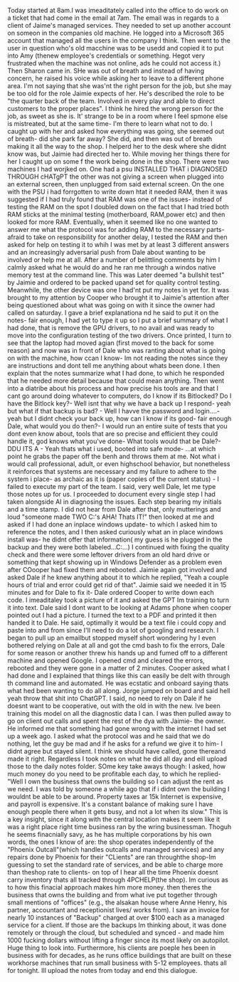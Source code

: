 Today started at 8am.I was imeaditately called into the office to do work on a ticket that had come in the email at 7am. 
The email was in regards to a client of Jaime's managed services. They needed to set up another account on someon in the companies old machine. He logged into a Microsoft 365 account that managed all the users in the company I think. Then went to the user in question who's old macchine was to be usedd and copied it to put into Amy (thenew employee's credentials or something. Hegot very frustrated when the machine was not online, ads he could not access it.) Then Sharon came in. SHe was out of breath and instead of having concern, he raised his voice while asking her to leave to a different phone area. I'm not saying that she was'nt the right person for the job, but she may be too old for the role Jaimie expects of her. He's described the role to be "the quarter back of the team. Involved in every play and able to direct customers to the proper places". I think he hired the wrong person for the job, as sweet as she is. It' strange to be in a room where I feel spmone else is mistreated, but at the same time- I'm there to learn what not to do. I caught up with her and asked how everything was going, she seemed out of breath- did she park far away? She did, and then was out of breath making it all the way to the shop. I helperd her to the desk where she didnt know was, but Jaimie had directed her to. While moving her things there for her I caught up on some f the work being done in the shop. There were two machines I had worjked on. One had a psu INSTALLED THAT i DIAGNOSED THROUGH cHATgPT the other was not giving a screen when plugged into an external screen, then unplugged from said external screen. On the one with the PSU i had forrgotten to write down htat it needed RAM, then it was suggested if I had truly found that RAM was one of the issues- instead of testing the RAM on the spot I doubled down on the fact that I had tried both RAM sticks at the minimal testing (motherboard, RAM,power etc) and then looked for more RAM. Eventually, when it seemed like no one wanted to answer me what the protocol was for adding RAM to the necessary parts- afraid to take on responsibility for another delay, I tested the RAM and then asked for help on testing it to whih I was met by at least 3 different answers and an increasingly adversarial push from Dale about wanting to be involved or help me at all. After a number of belittling comments by him I calmly asked what he would do and he ran me through a windos native memory test at the command line. This was Later deemed "a bullshit test" by Jaimie and ordered to be packed upand set for quality control testing. Meanwhile, the other device was one I had'nt put my notes in yet for. It was brought to my attention by Cooper who brought it to Jaimie's attention after being questioned about what was going on with it since the owner had called on saturday. I gave a brief explanationa nd he said to put it on the notes- fair enough, I had yet to type it up so I put a brief summary of what I had done, that is remove the GPU drivers, to no avail and was ready to move into the configuration testing of the two drivers. Once printed, I turn to see that the laptop had moved agian (first moved to the back for some reason) and now was in front of Dale who was ranting about what is going on with the machine, how ccan I know- Im not reading the notes since they are instructions and dont tell me anything about whats been done. I then explain that the notes summarize what I had done, to which he responded that he needed more detail because that could mean anything. Then went into a diatribe about his process and how precise his tools are and that I cant go around doing whatever to computers, do I know if its Bitlocked? Do I have the Bitlock key?- Well isnt that why we have a back up I respond- yeah but what if that backup is bad? - Well I havve the password and login....- yeah but I didnt check your back up, how can I know if its good- fair enough Dale, what would you do then?- I would run an entire suite of tests that you dont even know about, tools that are so precise and efficient they could handle it, god knows what you've done- What tools would that be Dale?- DDU ITS A - Yeah thats what i used, booted into safe mode- ...at which point he grabs the paper off the benh and throws them at me. Not what i would call professional, adult, or even highschool behavior, but nonetheless it reinforces that systems are necessary and my failure to adhere to the system i place- as archaic as it is (paper copies of the current status) - I failed to execute my part of the team. I said, very well Dale, let me type those notes up for us. I proceeded to document every single step I had taken alongside AI in diagnosing the issues. Each step bearing my initials and a time stamp. I did not hear from Dale after that, only mutterings and loud "someone made TWO C:'s AHA! Thats IT!"  then looked at me and asked if I had done an inplace windows update- to which I asked him to reference the notes, and I then asked curiously what an in place windows install was- he didnt offer that information( my guess is he plugged in the backup and they were both labeled...C:...) I continued with fixing the quality check and there were some leftover drivers from an old hard drive or something that kept showing up in Windows Defender as a problem even after COooper had fixed them and rebooted. Jaimie again got involved and asked Dale if he knew anything about it to which he replied, "Yeah a couple hours of trial and error could get rid of that". Jaimie said we needed it in 15 minutes and for Dale to fix it- Dale ordered Cooper to write down each code. I imeaditaley took a picture of it and asked the GPT Im training to turn it into text. Dale said I dont want to be looking at Adams phone when cooper pointed out I had a picture. I turned the text to a PDF and printed it then handed it to Dale. He said, optimally it would be a text file i could copy and paste into and from since I'll need to do a lot of googling and research. I began to pull up an emailbut stopped myself short wondering hy I even bothered relying on Dale at all and got the cmd bash to fix the errors, Dale for some reason or another threw his hands up and fumed off to a different machine and opened Google. I opened cmd and cleared the errors, rebooted and they were gone in a matter of 2 minutes. Cooper asked what I had done and I explained that things like this can easily be delt with through th command line and automated. He was ecstatic and onboard saying thats what hed been wanting to do all along. Jorge jumped on board and said hell yeah throw that shit into ChatGPT. I said, no need to rely on Dale if he doesnt want to be cooperative, out with the old in with the new. Ive been training this model on all the diagnostic data I can. I was then pulled away to go on client out calls and spent the rest of the dya with Jaimie- the owner. He informed me that something had gone wrong with the internet I had set up a week ago. I asked what the protocol was and he said that we do nothing, let the guy be mad and if he asks for a refund we give it to him- I didnt agree but stayed silent. I think we should have called, gone thereand made it right. Regardless I took notes on what he did all day and eill upload those to the daily notes folder. SOme key take aways though: I asked, how much money do you need to be profitable each day, to which he replied- "Well I own the business that owns the building so I can adjust the rent as we need. I was told by someone a while ago that if i didnt own the building I wouldnt be able to be around. Property taxes ar 15k Internet is expensive, and payroll is expensive. It's a constant balance of making sure I have enough people there when it gets busy, and not a lot when its slow." This is a key insight, since it along with the central location makes it seem like it was a right place right time business ran by the wring businessman. Thoguh he seems finacnially savy, as he has multiple corporations by his own words, the ones I know of are: the shop operates independently of the "Phoenix Outcall"(which handles outcalls and managed services) and any repairs done by Phoenix for their "CLients" are ran throughthe shop-Im guessing to set the standard rate of services, and be able to charge more than theshop rate to clients- on top of I hear all the time Phoenix doesnt carry inventory thats all tracked through 4PCHELP(the shop). Im curious as to how this finacial approach makes him more money. then theres the business that owns the building and from what ive put together through small mentions of "offices" (e.g., the alsakan house where Anne Henry, his partner, accountant and receptionist lives/ works from). I saw an invoice for nearly 10 instances of "Backup" charged at over $100 each as a managed service for a client. If those are the backups Im thinking about, it was done remotely or through the cloud, but scheduled and synced - and made him 1000 fucking dollars without lifting a finger since its most likely on autopilot. Huge thing to look into. Furthermore, his clients are poeple hes been in business with for decades, as he runs office buildings that are built on these workhorse machines that run small business with 5-12 employees. thats all for tonight. Ill upload the notes from today and end this dialogue.